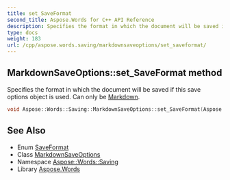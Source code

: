 ```yaml
---
title: set_SaveFormat
second_title: Aspose.Words for C++ API Reference
description: Specifies the format in which the document will be saved if this save options object is used. Can only be Markdown.
type: docs
weight: 183
url: /cpp/aspose.words.saving/markdownsaveoptions/set_saveformat/
---
```

## MarkdownSaveOptions::set_SaveFormat method


Specifies the format in which the document will be saved if this save options object is used. Can only be [Markdown](../../../aspose.words/saveformat/).

```cpp
void Aspose::Words::Saving::MarkdownSaveOptions::set_SaveFormat(Aspose::Words::SaveFormat value) override
```

## See Also

* Enum [SaveFormat](../../../aspose.words/saveformat/)
* Class [MarkdownSaveOptions](../)
* Namespace [Aspose::Words::Saving](../../)
* Library [Aspose.Words](../../../)
